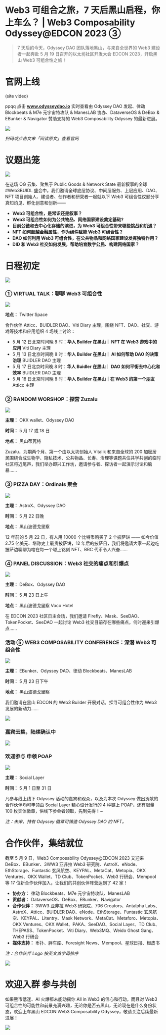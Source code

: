 # Web3 可组合之旅，7 天后黑山启程，你上车么？ | Web3 Composability Odyssey@EDCON 2023 ③

> 7 天后的今天，Odyssey DAO 团队落地黑山，与来自全世界的 Web3 建设者一起奔赴 5 月 19 日召开的以太坊社区开发大会 EDCON 2023，开启黑山 Web3 可组合性之旅！

# 官网上线

(site video)

ppqq 点击 **www.odysseydao.io** 实时查看由 Odyssey DAO 发起、律动 Blockbeats & M7e 元宇宙特攻队 & ManesLAB 协办、DataverseOS & DeBox & EBunker & Navigator 赞助支持的 Web3 Composability Odyssey 的最新进展。

![](./qr-code.png)

_扫码或点击文末「阅读原文」查看官网_

# 议题出笼

![](./cover.png)

在这场 OG 云集、聚焦于 Public Goods & Network State 最新叙事的全球 #Web3BUIDL 盛会中，我们邀请全球底层协议、中间层服务、上层应用、DAO、NFT 项目创始人、建设者、创作者和研究者一起就以下 Web3 可组合性议题分享真知灼见、孵化创意和创新——

- **Web3 可组合性，是常识还是叙事？**
- **Web3 可组合性如何为公共物品、网络国家建设奠定基础?**
- **目前公链和去中心化存储的演进，为 Web3 可组合性带来哪些挑战和机遇？**
- **NFT 如何超越金融属性，作为组件赋能 Web3 可组合性？**
- **DAO 如何利用 Web3 可组合性，在公共物品和网络国家建设发挥独特作用？**
- **DID 和 Web3 社交如何发展，帮助培育数字公民、构建网络国家？**

# 日程初定

![](./agenda.png)

### ① VIRTUAL TALK：聊聊 Web3 可组合性

![](./twitter.jpeg)

**地点：** Twitter Space

合作伙伴 Atticc、BUIDLER DAO、Viti Diary 主理，围绕 NFT、DAO、社交、游戏等技术和应用组织 4 场线上讨论：

- 5 月 12 日北京时间晚 8 时：**华人 Builder 在黑山｜ NFT 在 Web3 游戏中的应用** Viti Diary 主理
- 5 月 13 日北京时间晚 8 时：**华人 Builder 在黑山｜ AI 如何帮助 DAO 的决策治理** BUIDLER DAO 主理
- 5 月 17 日北京时间晚 8 时：**华人 Buidler 在黑山｜ DAO 如何平衡去中心化和效率** BUIDLER DAO 主理
- 5 月 18 日北京时间晚 8 时：**华人 Builder 在黑山｜在 Web3 的第一个朋友** Atticc 主理

### ② RANDOM WORSHOP：探营 Zuzalu

![](./zuzalu.png)

**主理：** OKX wallet、Odyssey DAO

**时间：** 5 月 17 或 18 日

**地点：** 黑山蒂瓦特

Zuzalu，为期两个月、第一个由以太坊创始人 Vitalik 和来自全球的 200 加密居民围绕合成生物学、隐私技术、公共物品、长寿、治理等课题共住共学共创的临时社区将近尾声，我们举办即兴工作坊，邀请参与者、探访者一起演示讨论和脑暴……

### ③ PIZZA DAY：Ordinals 聚会

![](./ordinals.jpeg)

**主理：** AstroX、Odyssey DAO

**时间：** 5 月 22 日晚

**地点：** 黑山波德戈里察

12 年前的 5 月 22 日，有人用 10000 个比特币购买了 2 个披萨饼 —— 如今价值 2.75 亿美元、堪称史上最贵披萨饼，12 年后的披萨日，我们将邀请大家一起边吃披萨边聊聊为啥在每一个聪上铭刻 NFT、BRC 代币令人兴奋……

### ④ PANEL DISCUSSION：Web3 社交的痛点和引爆点

![](./debox.png)

**主理：** DeBox、Odyssey DAO

**时间：** 5 月 23 日上午

**地点：** 黑山波德戈里察 Voco Hotel

在 EDCON 2023 社区日主会场，我们邀请 Firefly、Mask、SeeDAO、TokenPocket、SeeDAO 一起讨论 Web3 社交目前存在哪些痛点，何时迎来引爆点……

### 活动 ⑤ WEB3 COMPOSABILITY CONFERENCE：深潜 Web3 可组合性

![](panel.jpeg)

**主理：** EBunker、Odyssey DAO、律动 Blockbeats、ManesLAB

**时间：** 5 月 23 日下午

**地点：** 黑山波德戈里察

我们邀请在黑山 EDCON 的 Web3 Builder 开展对话，探寻可组合性作为 Web3 发展的新动力……

![](./06.jpg)

### 嘉宾云集，陆续确认中

![](./speaker.png)

### 欢迎参与 申领 POAP

![](./poap.png)

**主理：** Social Layer

**时间：** 5 月 1 日至 31 日

凡参与线上线下 Odyssey 活动的嘉宾和观众，以及为本次 Odyssey 做出贡献的合作伙伴均可申领由 Social Layer 精心设计发行的 4 种链上 POAP，还有限量 100 枚实体徽章，供线下参会者领取，先到先得！~

_注：未来，持有 Odyssey 徽章可铸造 Odyssey DAO 的 NFT。_

# 合作伙伴，集结就位

截至 5 月 9 日，Web3 Composability Odyssey@EDCON 2023 又迎来 DeBox、EBunker、3WW3 亚非拉 Web3 研究院、AstroX、eNode、EthStorage、Funtastic 玄风航空、KEYPAL、MetaCat、Metopia、OKX Ventures、OKX Wallet、TD Club、TokenPocket、Web3 行研会、Mempool 等 17 位新合作伙伴加入，让我们的共创伙伴阵营达到了 42 家！

- **协办方：** 律动 Blockbeats、M7e 元宇宙特攻队、ManesLAB
- **贡献者：** DataverseOS、DeBox、EBunker、Navigator
- **合作伙伴：** 3WW3 亚非拉 Web3 研究院、706 Creators、Antalpha Labs、AstroX、Atticc、BUIDLER DAO、eNode、EthStorage、Funtastic 玄风航空、KEYPAL、Litentry、Mask Network、MetaCat、Metaforo、Metopia、OKX Ventures、OKX Wallet、PAKA、SeeDAO、Social Layer、TD Club、THEPASS、TokenPocket、Viti Diary、Web3MQ、Weido Ghost Gang、Web3 行研会
- **媒体支持：** 币扑、胖车库、Foresight News、Mempool、星球日报、橙皮书

_注：合作伙伴 Logo 按英文首字母排序_

![](./partners.png)

# 欢迎入群 参与共创

如果熊市低迷、AI 火爆都未能动摇你 All in Web3 的信心和行动，而且对 Web3 可组合性的可能性和前景充满兴趣，无论你是否去黑山，无论现在是什么身份状态，欢迎上车黑山 EDCON Web3 Composability Odyssey，敬请关注后续最新进展！

![](./ending.jpg)
